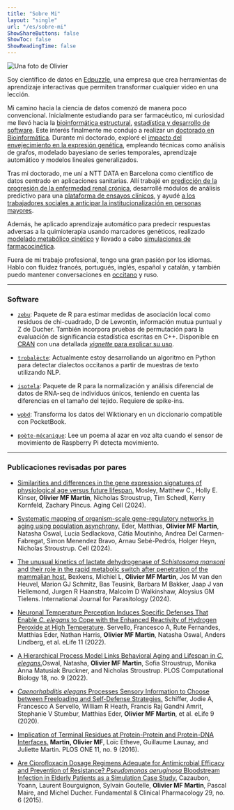 ```yaml
---
title: "Sobre Mi"
layout: "single"
url: "/es/sobre-mi"
ShowShareButtons: false
ShowToc: false
ShowReadingTime: false
---
```


<img src="/moi.jpg" alt="Una foto de Olivier" id="img-moi">

Soy científico de datos en [Edpuzzle](https://edpuzzle.com/), una empresa que crea herramientas de aprendizaje interactivas que permiten transformar cualquier video en una lección.

Mi camino hacia la ciencia de datos comenzó de manera poco convencional. Inicialmente estudiando para ser farmacéutico, mi curiosidad me llevó hacia la [bioinformática estructural](https://doi.org/10.1371/journal.pone.0162143), [estadística y desarrollo de software](https://cran.r-project.org/web/packages/zebu/vignettes/zebu.html). Este interés finalmente me condujo a realizar un [doctorado en Bioinformática](http://hdl.handle.net/10803/674113). Durante mi doctorado, exploré el [impacto del envejecimiento en la expresión genética](https://doi.org/10.1016/j.cell.2024.05.050), empleando técnicas como análisis de grafos, modelado bayesiano de series temporales, aprendizaje automático y modelos lineales generalizados.

Tras mi doctorado, me uní a NTT DATA en Barcelona como científico de datos centrado en aplicaciones sanitarias. Allí trabajé en [predicción de la progresión de la enfermedad renal crónica](https://www.lne.es/asturias/2025/05/22/cuelebre-gran-almacen-datos-sanitarios-117679429.html), desarrollé módulos de análisis predictivo para una [plataforma de ensayos clínicos](https://es.nttdata.com/newsfolder/ntt-data-facilita-la-puesta-en-marcha-de-innovatrial), y ayudé [a los trabajadores sociales a anticipar la institucionalización en personas mayores](https://socinfodigital.es/wp-content/uploads/2024/01/20230116_DocumentoBiok_Premios_SoCinfo-1OK.pdf).

Además, he aplicado aprendizaje automático para predecir respuestas adversas a la quimioterapia usando marcadores genéticos, realizado [modelado metabólico cinético](https://doi.org/10.1016/j.ijpara.2024.03.005) y llevado a cabo [simulaciones de farmacocinética](https://doi.org/10.1111/fcp.12156).

Fuera de mi trabajo profesional, tengo una gran pasión por los idiomas. Hablo con fluidez francés, portugués, inglés, español y catalán, y también puedo mantener conversaciones en [occitano](https://es.wikipedia.org/wiki/Idioma_occitano) y ruso.

---


### Software

- [`zebu`](https://github.com/omfmartin/zebu): Paquete de R para estimar medidas de asociación local como residuos de chi-cuadrado, D de Lewontin, información mutua puntual y Z de Ducher. También incorpora pruebas de permutación para la evaluación de significancia estadística escritas en C++. Disponible en [CRAN](https://cran.r-project.org/web/packages/zebu/index.html) con una detallada [_vignette_ para explicar su uso](https://cran.r-project.org/web/packages/zebu/vignettes/zebu.html).

- [`trobalècte`](https://github.com/omfmartin/trobalecte): Actualmente estoy desarrollando un algoritmo en Python para detectar dialectos occitanos a partir de muestras de texto utilizando NLP.

- [`isotela`](https://github.com/omfmartin/isotela): Paquete de R para la normalización y análisis diferencial de datos de RNA-seq de individuos únicos, teniendo en cuenta las diferencias en el tamaño del tejido. Requiere de spike-ins.

- [`wpbd`](https://github.com/omfmartin/wpbd): Transforma los datos del Wiktionary en un diccionario compatible con PocketBook.

- [`poète-mécanique`](https://github.com/omfmartin/poete-mecanique): Lee un poema al azar en voz alta cuando el sensor de movimiento de Raspberry Pi detecta movimiento.

---

### Publicaciones revisadas por pares

- [Similarities and differences in the gene expression signatures of physiological age versus future lifespan.](https://doi.org/10.1111/acel.14428) Mosley, Matthew C., Holly E. Kinser, **Olivier MF Martin**, Nicholas Stroustrup, Tim Schedl, Kerry Kornfeld, Zachary Pincus. Aging Cell (2024).

- [Systematic mapping of organism-scale gene-regulatory networks in aging using population asynchrony.](https://doi.org/10.1016/j.cell.2024.05.050) Eder, Matthias, **Olivier MF Martin**, Natasha Oswal, Lucia Sedlackova, Cátia Moutinho, Andrea Del Carmen-Fabregat, Simon Menendez Bravo, Arnau Sebé-Pedrós, Holger Heyn, Nicholas Stroustrup. Cell (2024).

- [The unusual kinetics of lactate dehydrogenase of _Schistosoma mansoni_ and their role in the rapid metabolic switch after penetration of the mammalian host.](https://doi.org/10.1016/j.ijpara.2024.03.005) Bexkens, Michiel L, **Olivier MF Martin**, Jos M van den Heuvel, Marion GJ Schmitz, Bas Teusink, Barbara M Bakker, Jaap J van Hellemond, Jurgen R Haanstra, Malcolm D Walkinshaw, Aloysius GM Tielens. International Journal for Parasitology (2024).

- [Neuronal Temperature Perception Induces Specific Defenses That Enable _C. elegans_ to Cope with the Enhanced Reactivity of Hydrogen Peroxide at High Temperature](https://doi.org/10.7554/eLife.78941). Servello, Francesco A, Rute Fernandes, Matthias Eder, Nathan Harris, **Olivier MF Martin**, Natasha Oswal, Anders Lindberg, et al. eLife 11 (2022).

- [A Hierarchical Process Model Links Behavioral Aging and Lifespan in _C. elegans._](https://doi.org/10.1371/journal.pcbi.1010415)Oswal, Natasha, **Olivier MF Martin**, Sofia Stroustrup, Monika Anna Matusiak Bruckner, and Nicholas Stroustrup. PLOS Computational Biology 18, no. 9 (2022).

- [_Caenorhabditis elegans_ Processes Sensory Information to Choose between Freeloading and Self-Defense Strategies.](https://doi.org/10.7554/eLife.56186) Schiffer, Jodie A, Francesco A Servello, William R Heath, Francis Raj Gandhi Amrit, Stephanie V Stumbur, Matthias Eder, **Olivier MF Martin**, et al. eLife 9 (2020).

- [Implication of Terminal Residues at Protein-Protein and Protein-DNA Interfaces.](https://doi.org/10.1371/journal.pone.0162143) **Martin, Olivier MF**, Loïc Etheve, Guillaume Launay, and Juliette Martin. PLOS ONE 11, no. 9 (2016).

- [Are Ciprofloxacin Dosage Regimens Adequate for Antimicrobial Efficacy and Prevention of Resistance? _Pseudomonas aeruginosa_ Bloodstream Infection in Elderly Patients as a Simulation Case Study.](https://doi.org/10.1111/fcp.12156) Cazaubon, Yoann, Laurent Bourguignon, Sylvain Goutelle, **Olivier MF Martin**, Pascal Maire, and Michel Ducher. Fundamental & Clinical Pharmacology 29, no. 6 (2015).
